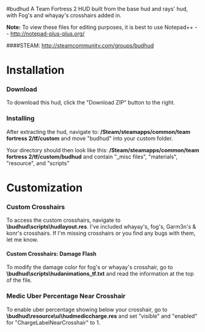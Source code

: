#budhud
A Team Fortress 2 HUD built from the base hud and rays' hud, with Fog's and whayay's crosshairs added in.

**Note:** To view these files for editing purposes, it is best to use Notepad++ -- http://notepad-plus-plus.org/

####STEAM: http://steamcommunity.com/groups/budhud

Installation
============
### Download
To download this hud, click the "Download ZIP" button to the right.

### Installing
After extracting the hud, navigate to: **/Steam/steamapps/common/team fortress 2/tf/custom** and move "budhud" into your custom folder.

Your directory should then look like this: **/Steam/steamapps/common/team fortress 2/tf/custom/budhud** and contain "_misc files", "materials", "resource", and "scripts"

Customization
=============
### Custom Crosshairs
To access the custom crosshairs, navigate to **\budhud\scripts\hudlayout.res**. I've included whayay's, fog's, Garm3n's & konr's crosshairs. If I'm missing crosshairs or you find any bugs with them, let me know.

#### Custom Crosshairs: Damage Flash
To modify the damage color for fog's or whayay's crosshair, go to **\budhud\scripts\hudanimations_tf.txt** and read the information at the top of the file.

### Medic Uber Percentage Near Crosshair
To enable uber percentage showing below your crosshair, go to **\budhud\resource\ui\hudmediccharge.res** and set "visible" and "enabled" for "ChargeLabelNearCrosshair" to 1.
